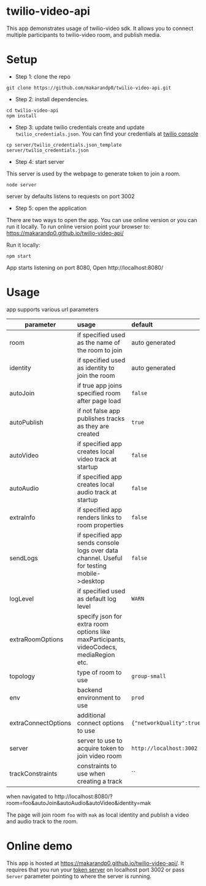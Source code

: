 # twilio-video-api

This app demonstrates usage of twilio-video sdk.  It allows you to connect multiple participants to  twilio-video room, and publish media.

# Setup
- Step 1: clone the repo

```
git clone https://github.com/makarandp0/twilio-video-api.git

```

- Step 2: install dependencies.

```
cd twilio-video-api
npm install
```

- Step 3: update twilio credentials
create and update `twilio_credentials.json`. You can find your credentials at [twilio console](https://www.twilio.com/console/project/settings)

```
cp server/twilio_credentials.json_template server/twilio_credentials.json

```

- Step 4: start server

This server is used by the webpage to generate token to join a room.
```
node server
```
server by defaults listens to requests on port 3002

- Step 5: open the application

There are two ways to open the app. You can use online version or you can run it locally. To run online version point your browser to: https://makarandp0.github.io/twilio-video-api/


Run it locally:

```
npm start
```

App starts listening on port 8080, Open http://localhost:8080/



# Usage

app supports various url parameters

| parameter       | usage                                 | default  |
| --------------- |:--------------------------------------|:--------|
| room            | if specified used as the name of the room to join | auto generated |
| identity        | if specified used as identity to join the room  | auto generated   |
| autoJoin        | if true app joins specified room after page load  | `false`   |
| autoPublish     | if not false app publishes tracks as they are created  | `true`   |
| autoVideo       | if specified app creates local video track at startup  |  `false`  |
| autoAudio       | if specified app creates local audio track at startup  |  `false`  |
| extraInfo       | if specified app renders links to room properties      |  `false`  |
| sendLogs        | if specified app sends console logs over data channel. Useful for testing mobile->desktop | `false` |
| logLevel        | if specified used as default log level | `WARN` |
| extraRoomOptions| specify json for extra room options like maxParticipants, videoCodecs, mediaRegion etc.  |   |
| topology        | type of room to use  |  `group-small`  |
| env             | backend environment to use  |  `prod`  |
| extraConnectOptions  | additional connect options to use  | `{"networkQuality":true}`   |
| server          | server to use to acquire token to join video room |  `http://localhost:3002`  |
| trackConstraints| constraints to use when creating a track |  ``  |


when navigated to
http://localhost:8080/?room=foo&autoJoin&autoAudio&autoVideo&identity=mak

The page will join room `foo` with `mak` as local identity and publish a video and audio track to the room.


# Online demo
This app is hosted at https://makarandp0.github.io/twilio-video-api/. It requires that you run your [token server](https://github.com/makarandp0/twilio-video-api/tree/main/server) on localhost port 3002 or pass `Server` parameter pointing to where the server is running.
